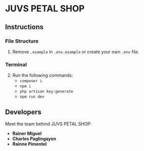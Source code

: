 # JUVS PETAL SHOP

## Instructions

### File Structure

1. Remove `.example` in `.env.example` or create your own `.env` file.

### Terminal

2. Run the following commands:
   - `composer i`
   - `npm i`
   - `php artisan key:generate`
   - `npm run dev`

## Developers

Meet the team behind JUVS PETAL SHOP:

- **Rainer Miguel**
- **Charles Paglingayen**
- **Rainne Pimentel**
